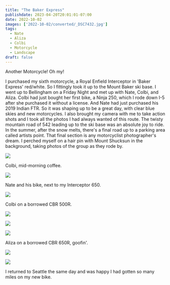 ```yaml
---
title: "The Baker Express"
publishdate: 2023-04-20T20:01:01-07:00
date: 2022-10-02
images: ['2022-10-02/converted/_DSC7432.jpg']
tags:
  - Nate
  - Aliza
  - Colbi
  - Motorcycle
  - Landscape
draft: false
---
```


Another Motorcycle! Oh my!

I purchased my sixth motorcycle, a Royal Enfield Interceptor in 'Baker Express' red/white.  So I fittingly took it up to the Mount Baker ski base.  I went up to Bellingham on a Friday Night and met up with Nate, Colbi, and Aliza.  Colbi had just bought her first bike, a Ninja 250, which I rode down I-5 after she purchased it without a license.  And Nate had just purchased his 2019 Indian FTR.  So it was shaping up to be a great day, with clear blue skies and new motorcycles.  I also brought my camera with me to take action shots  and I took all the photos I had always wanted of this route.  The twisty mountain road of 542 leading up to the ski base was an absolute joy to ride.  In the summer, after the snow melts, there's a final road up to a parking area called artists point.  That final section is any motorcyclist photographer's dream.  I perched myself on a hair pin with Mount Shucksun in the background, taking photos of the group as they rode by.

![](2022-10-02/converted/_DSC7287.jpg)

Colbi, mid-morning coffee.

![](2022-10-02/converted/_DSC7292.jpg)

Nate and his bike, next to my Interceptor 650.

![](2022-10-02/converted/_DSC7301.jpg)

Colbi on a borrowed CBR 500R.

![](2022-10-02/converted/_DSC7351.jpg)

![](2022-10-02/converted/_DSC7432.jpg)

![](2022-10-02/converted/_DSC7676.jpg)

Aliza on a borrowed CBR 650R, goofin'.

![](2022-10-02/converted/_DSC7763.jpg)

![](2022-10-02/converted/_DSC7777.jpg)

I returned to Seattle the same day and was happy I had gotten so many miles on my new bike.